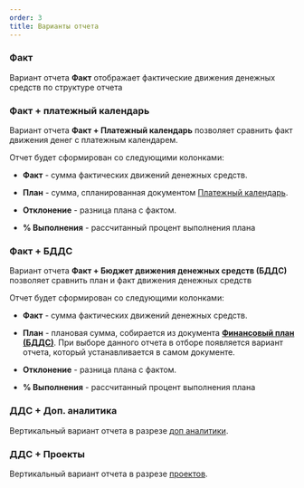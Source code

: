 ```yaml
---
order: 3
title: Варианты отчета
---
```


### Факт

Вариант отчета **Факт** отображает фактические движения денежных средств по структуре отчета

### Факт + платежный календарь

Вариант отчета **Факт + Платежный календарь** позволяет сравнить факт движения денег c платежным календарем.

Отчет будет сформирован со следующими колонками:

-  **Факт** - сумма фактических движений денежных средств.

-  **План** - сумма, спланированная документом [Платежный календарь](./../new-article-4).

-  **Отклонение** - разница плана с фактом.

-  **% Выполнения** - рассчитанный процент выполнения плана

### Факт + БДДС

Вариант отчета **Факт + Бюджет движения денежных средств (БДДС)** позволяет сравнить план и факт движения денежных средств

Отчет будет сформирован со следующими колонками:

-  **Факт** - сумма фактических движений денежных средств.

-  **План** - плановая сумма, собирается из документа [**Финансовый план (БДДС)**](./../new-article-3/finansovyy-plan-bdds). При выборе данного отчета в отборе появляется вариант отчета, который устанавливается в самом документе.

-  **Отклонение** - разница плана с фактом.

-  **% Выполнения** - рассчитанный процент выполнения плана

### ДДС + Доп. аналитика

Вертикальный вариант отчета в разрезе [доп аналитики](./../nastroyki/administrirovanie#дополнительная-аналитика).

### ДДС + Проекты

Вертикальный вариант отчета в разрезе [проектов](./../proekty/_index).